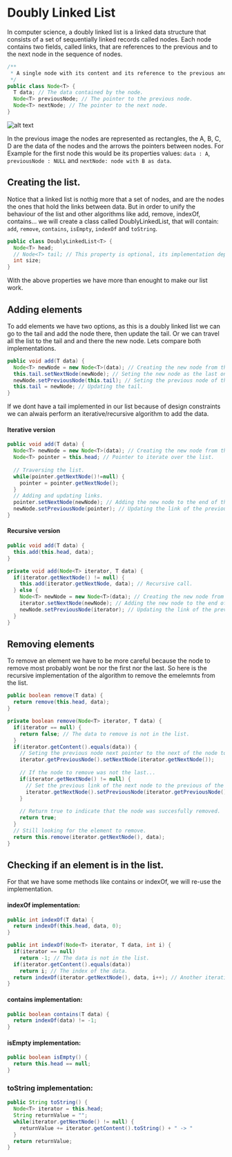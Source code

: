 # Doubly Linked List
In computer science, a doubly linked list is a linked data structure that consists of a set of sequentially linked records called nodes. Each node contains two fields, called links, that are references to the previous and to the next node in the sequence of nodes.

```java
/**
 * A single node with its content and its reference to the previous and next nodes.
 */ 
public class Node<T> {
  T data; // The data contained by the node.
  Node<T> previousNode; // The pointer to the previous node.
  Node<T> nextNode; // The pointer to the next node.
}
```

![alt text](https://github.com/computer-science-uniovi/java-algorithms/blob/master/src/main/java/es/uniovi/data_structures/doubly_linked_list/DLL1.png)

In the previous image the nodes are represented as rectangles, the A, B, C, D are the data of the nodes and the arrows the pointers between nodes. For Example for the first node this would be its properties values: `data : A`, `previousNode : NULL` and `nextNode: node with B as data`.

## Creating the list.
Notice that a linked list is nothig more that a set of nodes, and are the nodes the ones that hold the links between data. But in order to unify the behaviour of the list and other algorithms like add, remove, indexOf, contains... we will create a class called DoublyLinkedList, that will contain: `add`, `remove`, `contains`, `isEmpty`, `indexOf` and `toString`.

```java
public class DoublyLinkedList<T> {
  Node<T> head;
  // Node<T> tail; // This property is optional, its implementation depends on the design.
  int size;
}
```
With the above properties we have more than enought to make our list work.

## Adding elements
To add elements we have two options, as this is a doubly linked list we can go to the tail and add the node there, then update the tail. Or we can travel all the list to the tail and and there the new node. Lets compare both implementations.

```java
public void add(T data) {
  Node<T> newNode = new Node<T>(data); // Creating the new node from the content.
  this.tail.setNextNode(newNode); // Seting the new node as the last one.
  newNode.setPreviousNode(this.tail); // Seting the previous node of the new last node as the previous last one.
  this.tail = newNode; // Updating the tail.
}
```

If we dont have a tail implemented in our list because of design constraints we can alwais perform an iterative/recursive algorithm to add the data.

#### Iterative version
```java
public void add(T data) {
  Node<T> newNode = new Node<T>(data); // Creating the new node from the content.
  Node<T> pointer = this.head; // Pointer to iterate over the list.
  
  // Traversing the list.
  while(pointer.getNextNode()!=null) {
    pointer = pointer.getNextNode();
  }
  // Adding and updating links.
  pointer.setNextNode(newNode); // Adding the new node to the end of the list.
  newNode.setPreviousNode(pointer); // Updating the link of the previous last node to the new one.
}
```

#### Recursive version
```java
public void add(T data) {
  this.add(this.head, data);
}

private void add(Node<T> iterator, T data) {
  if(iterator.getNextNode() != null) {
    this.add(iterator.getNextNode, data); // Recursive call.
  } else {
    Node<T> newNode = new Node<T>(data); // Creating the new node from the content.
    iterator.setNextNode(newNode); // Adding the new node to the end of the list.
    newNode.setPreviousNode(iterator); // Updating the link of the previous last node to the new one.
  }
}
```

## Removing elements
To remove an element we have to be more careful because the node to remove most probably wont be nor the first nor the last. So here is the recursive implementation of the algorithm to remove the emelemnts from the list.

```java
public boolean remove(T data) {
  return remove(this.head, data);
}

private boolean remove(Node<T> iterator, T data) {
  if(iterator == null) {
    return false; // The data to remove is not in the list.
  }
  if(iterator.getContent().equals(data)) {
    // Seting the previous node next pointer to the next of the node to remove.
    iterator.getPreviousNode().setNextNode(iterator.getNextNode());
    
    // If the node to remove was not the last...
    if(iterator.getNextNode() != null) {
      // Set the previous link of the next node to the previous of the node to remove.
      iterator.getNextNode().setPreviousNode(iterator.getPreviousNode());
    }
    
    // Return true to indicate that the node was succesfully removed.
    return true;
  }
  // Still looking for the element to remove.
  return this.remove(iterator.getNextNode(), data);
}
```

## Checking if an element is in the list.
For that we have some methods like contains or indexOf, we will re-use the implementation.

#### indexOf implementation:
```java
public int indexOf(T data) {
  return indexOf(this.head, data, 0);
}

public int indexOf(Node<T> iterator, T data, int i) {
  if(iterator == null)
    return -1; // The data is not in the list.
  if(iterator.getContent().equals(data))
    return i; // The index of the data.
  return indexOf(iterator.getNextNode(), data, i++); // Another iteration over the next element.
}
```


#### contains implementation:
```java
public boolean contains(T data) {
  return indexOf(data) != -1;
}
```

#### isEmpty implementation:
```java
public boolean isEmpty() {
  return this.head == null;
}
```

### toString implementation:

```java
public String toString() {
  Node<T> iterator = this.head;
  String returnValue = "";
  while(iterator.getNextNode() != null) {
    returnValue += iterator.getContent().toString() + " -> "
  }
  return returnValue;
}
```
